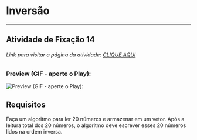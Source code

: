 # Inversão  

---

## Atividade de Fixação 14  

###### Link para visitar a página da atividade: [CLIQUE AQUI](https://giunossauro.github.io/iFood_Lets-Code_Sala-842/2_Logica-com-JavaScript/Atividades-de-Fixacao/14_Inversao/Inversao.html)

### Preview (GIF - aperte o Play):

![Preview (GIF - aperte o Play):](https://github.com/Giunossauro/iFood_Lets-Code_Sala-842/blob/master/2_Logica-com-JavaScript/Atividades-de-Fixacao/img/2f14.gif)

## Requisitos

Faça um algoritmo para ler 20 números e armazenar em um vetor. Após a leitura total dos 20 números, o algoritmo deve escrever esses 20 números lidos na ordem inversa.  
 